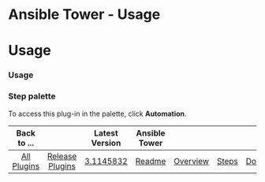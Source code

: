 
Ansible Tower - Usage
=====================

# Usage


### Usage


### **Step palette**

To access this plug-in in the palette, click **Automation**.


|Back to ...||Latest Version|Ansible Tower ||||
| :---: | :---: | :---: | :---: | :---: | :---: | :---: |
|[All Plugins](../../index.md)|[Release Plugins](../README.md)|[3.1145832](https://raw.githubusercontent.com/UrbanCode/IBM-UCR-PLUGINS/main/files/ucr-plugin-ansible/ucr-plugin-ansible-tower-3.1145832.zip)|[Readme](README.md)|[Overview](overview.md)|[Steps](steps.md)|[Downloads](downloads.md)|
